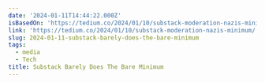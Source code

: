 ```yaml
---
date: '2024-01-11T14:44:22.000Z'
isBasedOn: 'https://tedium.co/2024/01/10/substack-moderation-nazis-minimum/'
link: 'https://tedium.co/2024/01/10/substack-moderation-nazis-minimum/'
slug: 2024-01-11-substack-barely-does-the-bare-minimum
tags:
  - media
  - Tech
title: Substack Barely Does The Bare Minimum
---
```


